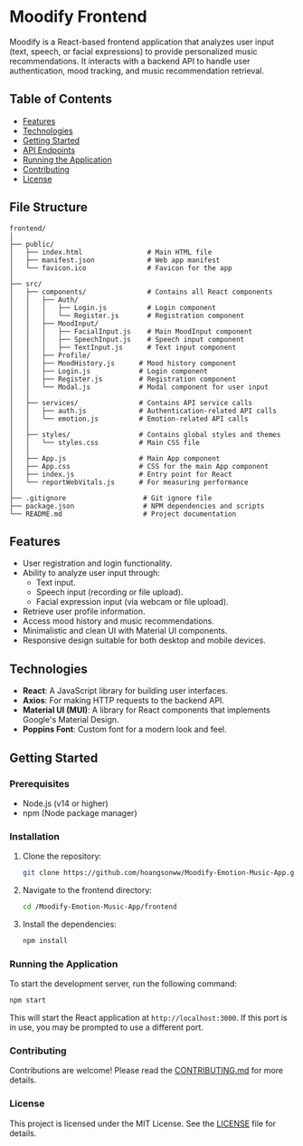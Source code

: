 # Moodify Frontend

Moodify is a React-based frontend application that analyzes user input (text, speech, or facial expressions) to provide personalized music recommendations. It interacts with a backend API to handle user authentication, mood tracking, and music recommendation retrieval.

## Table of Contents

- [Features](#features)
- [Technologies](#technologies)
- [Getting Started](#getting-started)
- [API Endpoints](#api-endpoints)
- [Running the Application](#running-the-application)
- [Contributing](#contributing)
- [License](#license)

## File Structure

```plaintext
frontend/
│
├── public/
│   ├── index.html                # Main HTML file
│   ├── manifest.json             # Web app manifest
│   └── favicon.ico               # Favicon for the app
│
├── src/
│   ├── components/               # Contains all React components
│   │   ├── Auth/
│   │   │   ├── Login.js          # Login component
│   │   │   └── Register.js       # Registration component
│   │   ├── MoodInput/
│   │   │   ├── FacialInput.js    # Main MoodInput component
│   │   │   ├── SpeechInput.js    # Speech input component
│   │   │   ├── TextInput.js      # Text input component
│   │   ├── Profile/
│   │   ├── MoodHistory.js      # Mood history component
│   │   ├── Login.js            # Login component
│   │   ├── Register.js         # Registration component
│   │   └── Modal.js            # Modal component for user input
│   │
│   ├── services/               # Contains API service calls
│   │   ├── auth.js             # Authentication-related API calls
│   │   └── emotion.js          # Emotion-related API calls
│   │
│   ├── styles/                 # Contains global styles and themes
│   │   └── styles.css          # Main CSS file
│   │
│   ├── App.js                  # Main App component
│   ├── App.css                 # CSS for the main App component
│   ├── index.js                # Entry point for React
│   └── reportWebVitals.js      # For measuring performance
│
├── .gitignore                   # Git ignore file
├── package.json                 # NPM dependencies and scripts
└── README.md                    # Project documentation
```

## Features

- User registration and login functionality.
- Ability to analyze user input through:
  - Text input.
  - Speech input (recording or file upload).
  - Facial expression input (via webcam or file upload).
- Retrieve user profile information.
- Access mood history and music recommendations.
- Minimalistic and clean UI with Material UI components.
- Responsive design suitable for both desktop and mobile devices.

## Technologies

- **React**: A JavaScript library for building user interfaces.
- **Axios**: For making HTTP requests to the backend API.
- **Material UI (MUI)**: A library for React components that implements Google's Material Design.
- **Poppins Font**: Custom font for a modern look and feel.

## Getting Started

### Prerequisites

- Node.js (v14 or higher)
- npm (Node package manager)

### Installation

1. Clone the repository:
   ```bash
   git clone https://github.com/hoangsonww/Moodify-Emotion-Music-App.git
   ```

2. Navigate to the frontend directory:
   ```bash
   cd /Moodify-Emotion-Music-App/frontend
   ```

3. Install the dependencies:
   ```bash
   npm install
   ```

### Running the Application

To start the development server, run the following command:

```bash
npm start
```

This will start the React application at `http://localhost:3000`. If this port is in use, you may be prompted to use a different port.

### Contributing

Contributions are welcome! Please read the [CONTRIBUTING.md](CONTRIBUTING.md) for more details.

### License

This project is licensed under the MIT License. See the [LICENSE](LICENSE) file for details.
